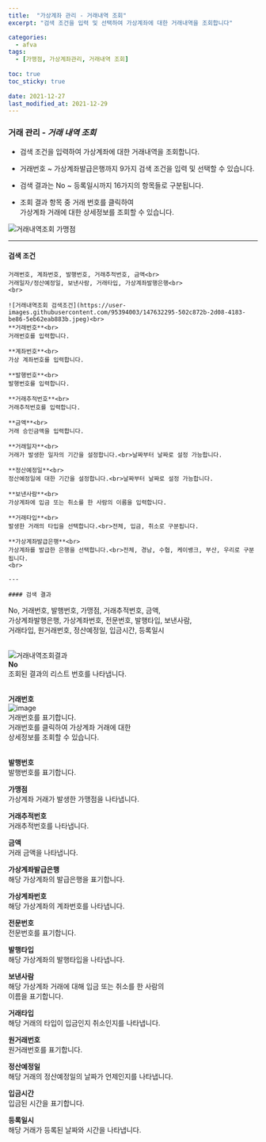 ```yaml
---
title:  "가상계좌 관리 - 거래내역 조회"
excerpt: "검색 조건을 입력 및 선택하여 가상계좌에 대한 거래내역을 조회합니다"

categories:
  - afva
tags:
  - [가맹점, 가상계좌관리, 거래내역 조회]
  
toc: true
toc_sticky: true
 
date: 2021-12-27
last_modified_at: 2021-12-29
---
```

### 거래 관리 - *거래 내역 조회*
- 검색 조건을 입력하여 가상계좌에 대한 거래내역을 조회합니다.

- 거래번호 ~ 가상계좌발급은행까지 9가지 검색 조건을 입력 및 선택할 수 있습니다.

- 검색 결과는 No ~ 등록일시까지 16가지의 항목들로 구분됩니다.

- 조회 결과 항목 중 거래 번호를 클릭하여<br>가상계좌 거래에 대한 상세정보를 조회할 수 있습니다.

![거래내역조회 가맹점](https://user-images.githubusercontent.com/95394003/147632227-7e23c0cb-8c79-4119-96d8-542c751ce104.jpeg)

---

#### 검색 조건
```
거래번호, 계좌번호, 발행번호, 거래추적번호, 금액<br> 
거래일자/정산예정일, 보낸사람, 거래타입, 가상계좌발행은행<br>
<br>

![거래내역조회 검색조건](https://user-images.githubusercontent.com/95394003/147632295-502c872b-2d08-4183-be86-5eb62eab883b.jpeg)<br>
**거래번호**<br>
거래번호를 입력합니다.

**계좌번호**<br>
가상 계좌번호를 입력합니다.

**발행번호**<br>
발행번호를 입력합니다.

**거래추적번호**<br>
거래추적번호를 입력합니다.

**금액**<br>
거래 승인금액을 입력합니다.

**거래일자**<br>
거래가 발생한 일자의 기간을 설정합니다.<br>날짜부터 날짜로 설정 가능합니다.

**정산예정일**<br>
정산예정일에 대한 기간을 설정합니다.<br>날짜부터 날짜로 설정 가능합니다.

**보낸사람**<br>
가상계좌에 입금 또는 취소를 한 사람의 이름을 입력합니다.

**거래타입**<br>
발생한 거래의 타입을 선택합니다.<br>전체, 입금, 취소로 구분됩니다.

**가상계좌발급은행**<br>
가상계좌를 발급한 은행을 선택합니다.<br>전체, 경남, 수협, 케이뱅크, 부산, 우리로 구분됩니다.
<br>

---

#### 검색 결과
```
No, 거래번호, 발행번호, 가맹점, 거래추적번호, 금액,<br>가상계좌발행은행, 가상계좌번호, 전문번호, 발행타입, 보낸사람,<br>거래타입, 원거래번호, 정산예정일, 입금시간, 등록일시<br>
<br>

![거래내역조회결과](https://user-images.githubusercontent.com/95394003/146506547-5e0ed3ce-4b1e-458f-82a7-c68011ea22d0.png)<br>
**No**<br>
조회된 결과의 리스트 번호를 나타냅니다.
<br>
<br>

**거래번호**<br>
![image](https://user-images.githubusercontent.com/95394003/147732267-9f91868a-8a4c-4a8c-9bc6-f9d3ee59345a.png)
<br>거래번호를 표기합니다.<br>거래번호를 클릭하여 가상계좌 거래에 대한<br>상세정보를 조회할 수 있습니다.
<br>
<br>

**발행번호**<br>
발행번호를 표기합니다.

**가맹점**<br>
가상계좌 거래가 발생한 가맹점을 나타냅니다.

**거래추적번호**<br>
거래추적번호를 나타냅니다.

**금액**<br>
거래 금액을 나타냅니다.

**가상계좌발급은행**<br>
해당 가상계좌의 발급은행을 표기합니다.

**가상계좌번호**<br>
해당 가상계좌의 계좌번호를 나타냅니다.

**전문번호**<br>
전문번호를 표기합니다.

**발행타입**<br>
해당 가상계좌의 발행타입을 나타냅니다.

**보낸사람**<br>
해당 가상계좌 거래에 대해 입금 또는 취소를 한 사람의<br>이름을 표기합니다.

**거래타입**<br>
해당 거래의 타입이 입금인지 취소인지를 나타냅니다.

**원거래번호**<br>
원거래번호를 표기합니다.

**정산예정일**<br>
해당 거래의 정산예정일의 날짜가 언제인지를 나타냅니다.

**입금시간**<br>
입금된 시간을 표기합니다.

**등록일시**<br>
해당 거래가 등록된 날짜와 시간을 나타냅니다.